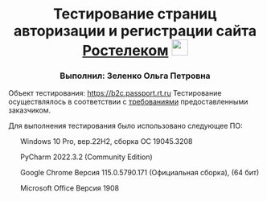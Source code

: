 <h1 align="center">Тестирование страниц авторизации и регистрации сайта <a href="https://b2c.passport.rt.ru" target="_blank">Ростелеком</a> 
<img src="https://38.img.avito.st/image/1/H1-pk7aBs7bfNkGwm_soflAwt7ALMrOwbFO3sN82QbAfNL-yHzKz8g" height="32"/></h1>
<h3 align="center">Выполнил: Зеленко Ольга Петровна</h3>

Объект тестирования: https://b2c.passport.rt.ru
Тестирование осуществлялось в соответствии с [требованиями](https://docs.google.com/document/d/1ZxIwNo3wYSuY9GQNEBmWLzo-TsrqX2mz/edit?usp=sharing&ouid=108178557176992179443&rtpof=true&sd=true) предоставленными заказчиком.

Для выполнения тестирования было использовано следующее ПО:
<ul>Windows 10 Pro, вер.22H2, сборка ОС 19045.3208</ul>
<ul>PyCharm 2022.3.2 (Community Edition)</ul>
<ul>Google Chrome Версия 115.0.5790.171 (Официальная сборка), (64 бит)</ul>
<ul>Microsoft Office Версия 1908<ul>
